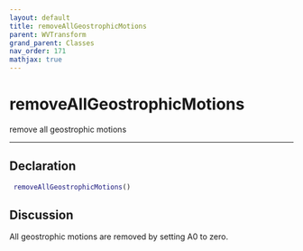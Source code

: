 ```yaml
---
layout: default
title: removeAllGeostrophicMotions
parent: WVTransform
grand_parent: Classes
nav_order: 171
mathjax: true
---
```


#  removeAllGeostrophicMotions

remove all geostrophic motions


---

## Declaration
```matlab
 removeAllGeostrophicMotions()
```
## Discussion

  All geostrophic motions are removed by setting A0 to zero.
    
